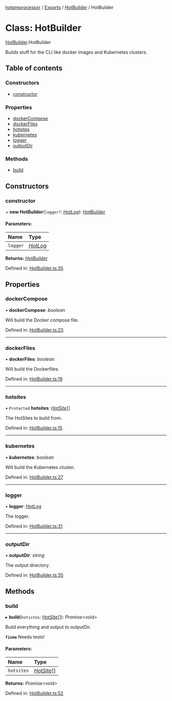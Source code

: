 [hotpreprocessor](../README.md) / [Exports](../modules.md) / [HotBuilder](../modules/hotbuilder.md) / HotBuilder

# Class: HotBuilder

[HotBuilder](../modules/hotbuilder.md).HotBuilder

Builds stuff for the CLI like docker images and Kubernetes clusters.

## Table of contents

### Constructors

- [constructor](hotbuilder.hotbuilder-1.md#constructor)

### Properties

- [dockerCompose](hotbuilder.hotbuilder-1.md#dockercompose)
- [dockerFiles](hotbuilder.hotbuilder-1.md#dockerfiles)
- [hotsites](hotbuilder.hotbuilder-1.md#hotsites)
- [kubernetes](hotbuilder.hotbuilder-1.md#kubernetes)
- [logger](hotbuilder.hotbuilder-1.md#logger)
- [outputDir](hotbuilder.hotbuilder-1.md#outputdir)

### Methods

- [build](hotbuilder.hotbuilder-1.md#build)

## Constructors

### constructor

\+ **new HotBuilder**(`logger?`: [*HotLog*](hotlog.hotlog-1.md)): [*HotBuilder*](hotbuilder.hotbuilder-1.md)

#### Parameters:

Name | Type |
:------ | :------ |
`logger` | [*HotLog*](hotlog.hotlog-1.md) |

**Returns:** [*HotBuilder*](hotbuilder.hotbuilder-1.md)

Defined in: [HotBuilder.ts:35](https://github.com/OurFreeLight/HotPreprocessor/blob/042e7cd/src/HotBuilder.ts#L35)

## Properties

### dockerCompose

• **dockerCompose**: *boolean*

Will build the Docker compose file.

Defined in: [HotBuilder.ts:23](https://github.com/OurFreeLight/HotPreprocessor/blob/042e7cd/src/HotBuilder.ts#L23)

___

### dockerFiles

• **dockerFiles**: *boolean*

Will build the Dockerfiles.

Defined in: [HotBuilder.ts:19](https://github.com/OurFreeLight/HotPreprocessor/blob/042e7cd/src/HotBuilder.ts#L19)

___

### hotsites

• `Protected` **hotsites**: [*HotSite*](../interfaces/hotpreprocessor.hotsite.md)[]

The HotSites to build from.

Defined in: [HotBuilder.ts:15](https://github.com/OurFreeLight/HotPreprocessor/blob/042e7cd/src/HotBuilder.ts#L15)

___

### kubernetes

• **kubernetes**: *boolean*

Will build the Kubernetes cluster.

Defined in: [HotBuilder.ts:27](https://github.com/OurFreeLight/HotPreprocessor/blob/042e7cd/src/HotBuilder.ts#L27)

___

### logger

• **logger**: [*HotLog*](hotlog.hotlog-1.md)

The logger.

Defined in: [HotBuilder.ts:31](https://github.com/OurFreeLight/HotPreprocessor/blob/042e7cd/src/HotBuilder.ts#L31)

___

### outputDir

• **outputDir**: *string*

The output directory.

Defined in: [HotBuilder.ts:35](https://github.com/OurFreeLight/HotPreprocessor/blob/042e7cd/src/HotBuilder.ts#L35)

## Methods

### build

▸ **build**(`hotsites`: [*HotSite*](../interfaces/hotpreprocessor.hotsite.md)[]): *Promise*<void\>

Build everything and output to outputDir.

**`fixme`** Needs tests!

#### Parameters:

Name | Type |
:------ | :------ |
`hotsites` | [*HotSite*](../interfaces/hotpreprocessor.hotsite.md)[] |

**Returns:** *Promise*<void\>

Defined in: [HotBuilder.ts:52](https://github.com/OurFreeLight/HotPreprocessor/blob/042e7cd/src/HotBuilder.ts#L52)
